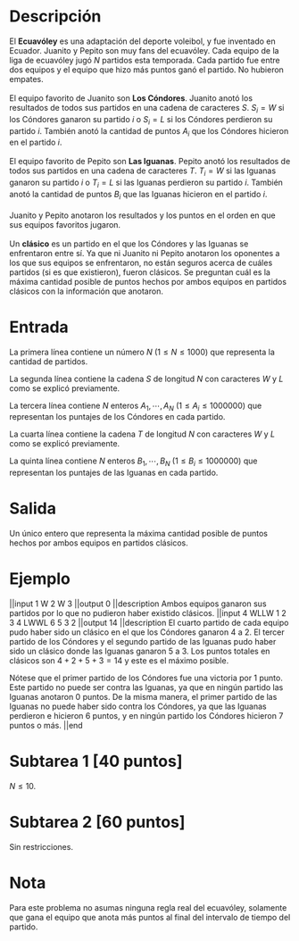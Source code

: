 # Descripción
El **Ecuavóley** es una adaptación del deporte voleibol, y fue inventado en Ecuador. Juanito y Pepito son muy fans del ecuavóley.
Cada equipo de la liga de ecuavóley jugó $N$ partidos esta temporada.
Cada partido fue entre dos equipos y el equipo que hizo más puntos ganó el partido. No hubieron empates.
<br/><br/>
El equipo favorito de Juanito son **Los Cóndores**.
Juanito anotó los resultados de todos sus partidos en una cadena de caracteres $S$.
$S_i = W$ si los Cóndores ganaron su partido $i$ o $S_i = L$ si los Cóndores perdieron su partido $i$.
También anotó la cantidad de puntos $A_i$ que los Cóndores hicieron en el partido $i$.
<br/><br/>
El equipo favorito de Pepito son **Las Iguanas**.
Pepito anotó los resultados de todos sus partidos en una cadena de caracteres $T$.
$T_i = W$ si las Iguanas ganaron su partido $i$ o $T_i = L$ si las Iguanas perdieron su partido $i$.
También anotó la cantidad de puntos $B_i$ que las Iguanas hicieron en el partido $i$.
<br/><br/>
Juanito y Pepito anotaron los resultados y los puntos en el orden en que sus equipos favoritos jugaron.
<br/><br/>
Un **clásico** es un partido en el que los Cóndores y las Iguanas se enfrentaron entre sí.
Ya que ni Juanito ni Pepito anotaron los oponentes a los que sus equipos se enfrentaron, no están seguros acerca de cuáles partidos (si es que existieron),
fueron clásicos. Se preguntan cuál es la máxima cantidad posible de puntos hechos por ambos equipos en partidos clásicos con la información que anotaron.

# Entrada
La primera línea contiene un número $N$ $(1 \leq N \leq 1000)$ que representa la cantidad de partidos.

La segunda línea contiene la cadena $S$ de longitud $N$ con caracteres $W$ y $L$ como se explicó previamente.

La tercera línea contiene $N$ enteros $A_1 , \cdots, A_N$ $(1 \leq A_i \leq 1000000)$ que representan los puntajes de los Cóndores en cada partido.

La cuarta línea contiene la cadena $T$ de longitud $N$ con caracteres $W$ y $L$ como se explicó previamente.

La quinta línea contiene $N$ enteros $B_1 , \cdots, B_N$ $(1 \leq B_i \leq 1000000)$ que representan los puntajes de las Iguanas en cada partido.

# Salida
Un único entero que representa la máxima cantidad posible de puntos hechos por ambos equipos en partidos clásicos.

# Ejemplo
||input
1
W
2
W
3
||output
0
||description
Ambos equipos ganaron sus partidos por lo que no pudieron haber existido clásicos.
||input
4
WLLW
1 2 3 4
LWWL
6 5 3 2
||output
14
||description
El cuarto partido de cada equipo pudo haber sido un clásico en el que los Cóndores ganaron 4 a 2. El tercer partido de los Cóndores y el segundo partido de las Iguanas pudo haber sido un clásico donde las Iguanas ganaron 5 a 3. Los puntos totales en clásicos son $4 + 2 + 5 + 3 = 14$ y este es el máximo posible.

Nótese que el primer partido de los Cóndores fue una victoria por 1 punto. Este partido no puede ser contra las Iguanas, ya que en ningún partido las Iguanas anotaron 0 puntos. De la misma manera, el primer partido de las Iguanas no puede haber sido contra los Cóndores, ya que las Iguanas perdieron e hicieron 6 puntos, y en ningún partido los Cóndores hicieron 7 puntos o más.
||end

# Subtarea 1 [40 puntos]
$N \leq 10$.

# Subtarea 2 [60 puntos]
Sin restricciones.

# Nota
Para este problema no asumas ninguna regla real del ecuavóley, solamente que gana el equipo que anota más puntos al final del intervalo de tiempo del partido.
